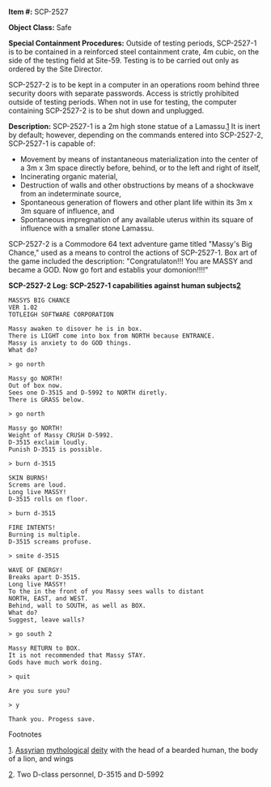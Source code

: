   
**Item #:** SCP-2527

**Object Class:** Safe

**Special Containment Procedures:** Outside of testing periods, SCP-2527-1 is to be contained in a reinforced steel containment crate, 4m cubic, on the side of the testing field at Site-59. Testing is to be carried out only as ordered by the Site Director.

SCP-2527-2 is to be kept in a computer in an operations room behind three security doors with separate passwords. Access is strictly prohibited outside of testing periods. When not in use for testing, the computer containing SCP-2527-2 is to be shut down and unplugged.

**Description:** SCP-2527-1 is a 2m high stone statue of a Lamassu.[1](javascript:;) It is inert by default; however, depending on the commands entered into SCP-2527-2, SCP-2527-1 is capable of:

*   Movement by means of instantaneous materialization into the center of a 3m x 3m space directly before, behind, or to the left and right of itself,
*   Incinerating organic material,
*   Destruction of walls and other obstructions by means of a shockwave from an indeterminate source,
*   Spontaneous generation of flowers and other plant life within its 3m x 3m square of influence, and
*   Spontaneous impregnation of any available uterus within its square of influence with a smaller stone Lamassu.

SCP-2527-2 is a Commodore 64 text adventure game titled "Massy's Big Chance," used as a means to control the actions of SCP-2527-1. Box art of the game included the description: "Congratulaton!!! You are MASSY and became a GOD. Now go fort and establis your domonion!!!!"

**SCP-2527-2 Log: SCP-2527-1 capabilities against human subjects[2](javascript:;)**

    MASSYS BIG CHANCE
    VER 1.02
    TOTLEIGH SOFTWARE CORPORATION
    
    Massy awaken to disover he is in box. 
    There is LIGHT come into box from NORTH because ENTRANCE. 
    Massy is anxiety to do GOD things. 
    What do?
    
    > go north
    
    Massy go NORTH! 
    Out of box now. 
    Sees one D-3515 and D-5992 to NORTH diretly. 
    There is GRASS below.
    
    > go north
    
    Massy go NORTH! 
    Weight of Massy CRUSH D-5992. 
    D-3515 exclaim loudly. 
    Punish D-3515 is possible.
    
    > burn d-3515
    
    SKIN BURNS! 
    Screms are loud. 
    Long live MASSY! 
    D-3515 rolls on floor.
    
    > burn d-3515
    
    FIRE INTENTS! 
    Burning is multiple. 
    D-3515 screams profuse.
    
    > smite d-3515
    
    WAVE OF ENERGY! 
    Breaks apart D-3515. 
    Long live MASSY! 
    To the in the front of you Massy sees walls to distant 
    NORTH, EAST, and WEST. 
    Behind, wall to SOUTH, as well as BOX.
    What do? 
    Suggest, leave walls?
    
    > go south 2
    
    Massy RETURN to BOX. 
    It is not recommended that Massy STAY. 
    Gods have much work doing.
    
    > quit
    
    Are you sure you?
    
    > y
    
    Thank you. Progess save.

Footnotes

[1](javascript:;). [Assyrian](/scp-3740) [mythological](/scp-2404) [deity](/scp-3615) with the head of a bearded human, the body of a lion, and wings

[2](javascript:;). Two D-class personnel, D-3515 and D-5992